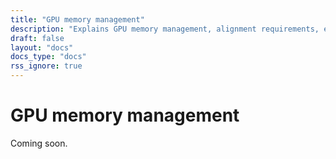 ```yaml
---
title: "GPU memory management"
description: "Explains GPU memory management, alignment requirements, etc."
draft: false
layout: "docs"
docs_type: "docs"
rss_ignore: true
---
```


# GPU memory management

Coming soon.